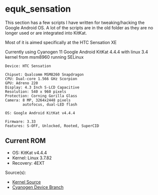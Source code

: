 equk_sensation
==============

This section has a few scripts I have written for tweaking/hacking the Google Android OS.
A lot of the scripts are in the old folder as they are no longer used or are integrated into KitKat.

Most of it is aimed specifically at the HTC Sensation XE

Currently using Cyanogen 11 Google Android KitKat 4.4.4 with linux 3.4 kernel from msm8960 running SELinux


    Device: HTC Sensation

    Chipset: Qualcomm MSM8260 Snapdragon
    CPU: Dual-core 1.566 GHz Scorpion
    GPU: Adreno 220
    Display: 4.3 Inch S-LCD Capacitive
    Resolution: 540 x 960 pixels
    Protection: Corning Gorilla Glass
    Camera: 8 MP, 3264x2448 pixels
            autofocus, dual-LED flash

    OS: Google Android KitKat v4.4.4

    Firmware: 3.33
    Features: S-OFF, Unlocked, Rooted, SuperCID

Current ROM
-----------

* OS: KitKat v4.4.4
* Kernel: Linux 3.7.82
* Recovery: 4EXT

Source(s):

* [Kernel Source](https://github.com/Flemmard/akh8960_cm)
* [Cyanogen Device Branch](https://github.com/Flemmard/android_device_htc_pyramid)
